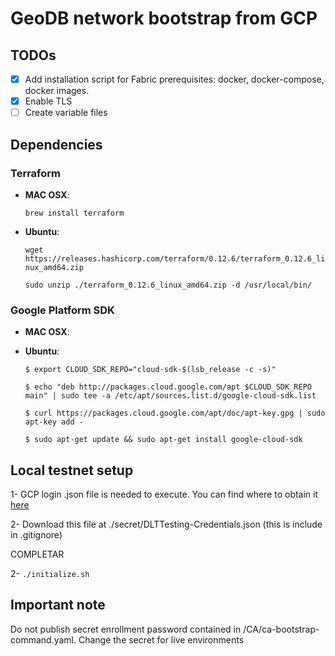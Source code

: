 # GeoDB network bootstrap from GCP

## TODOs

- [x] Add installation script for Fabric prerequisites: docker, docker-compose, docker images.
- [x] Enable TLS
- [ ] Create variable files

## Dependencies

### Terraform

- **MAC OSX**:

  `brew install terraform`

- **Ubuntu**:

  `wget https://releases.hashicorp.com/terraform/0.12.6/terraform_0.12.6_linux_amd64.zip`

  `sudo unzip ./terraform_0.12.6_linux_amd64.zip -d /usr/local/bin/`

### Google Platform SDK

- **MAC OSX**:

- **Ubuntu**:

  `$ export CLOUD_SDK_REPO="cloud-sdk-$(lsb_release -c -s)"`

  `$ echo "deb http://packages.cloud.google.com/apt $CLOUD_SDK_REPO main" | sudo tee -a /etc/apt/sources.list.d/google-cloud-sdk.list`

  `$ curl https://packages.cloud.google.com/apt/doc/apt-key.gpg | sudo apt-key add -`

  `$ sudo apt-get update && sudo apt-get install google-cloud-sdk`

  

## Local testnet setup

1- GCP login .json file is needed to execute. You can find where to obtain it [here](https://cloud.google.com/docs/authentication/production?hl=es-419)

2- Download this file at ./secret/DLTTesting-Credentials.json (this is include in .gitignore)

COMPLETAR

2- `./initialize.sh`

## Important note

Do not publish secret enrollment password contained in /CA/ca-bootstrap-command.yaml. Change the secret for live environments
